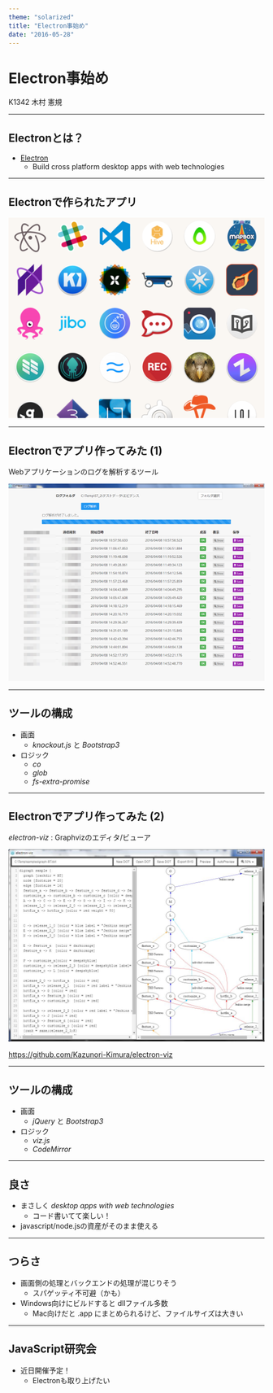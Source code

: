 ```yaml
---
theme: "solarized"
title: "Electron事始め"
date: "2016-05-28" 
---
```

# Electron事始め

K1342 木村 憲規

---

## Electronとは？

* [Electron](http://electron.atom.io/)
  - Build cross platform desktop apps with web technologies

---

## Electronで作られたアプリ

![アプリアイコン](./images/electron-apps.png)

---

## Electronでアプリ作ってみた (1)

Webアプリケーションのログを解析するツール

![ログ解析ツール](./images/electron-app-sample.png)

---

## ツールの構成

* 画面
  - *knockout.js* と *Bootstrap3*
* ロジック
  - *co*
  - *glob*
  - *fs-extra-promise*

---

## Electronでアプリ作ってみた (2)

*electron-viz* : Graphvizのエディタ/ビューア

![electron-viz](./images/electron-viz.jpg)

https://github.com/Kazunori-Kimura/electron-viz

---

## ツールの構成

* 画面
  - *jQuery* と *Bootstrap3*
* ロジック
  - *viz.js*
  - *CodeMirror*

---

## 良さ

* まさしく *desktop apps with web technologies*
  - コード書いてて楽しい！
* javascript/node.jsの資産がそのまま使える

---

## つらさ

* 画面側の処理とバックエンドの処理が混じりそう
  - スパゲッティ不可避（かも）
* Windows向けにビルドすると dllファイル多数
  - Mac向けだと .app にまとめられるけど、ファイルサイズは大きい

---

## JavaScript研究会

* 近日開催予定！
  - Electronも取り上げたい
